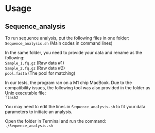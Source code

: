 # Usage

## Sequence_analysis

To run sequence analysis, put the following files in one folder:  
`Sequence_analysis.sh`  (Main codes in command lines) 

In the same folder, you need to provide your data and rename as the following:  
`Sample_1.fq.gz`  (Raw data #1)  
`Sample_2.fq.gz`  (Raw data #2)  
`pool.fasta`  (The pool for matching)  

In our tests, the program ran on a M1 chip MacBook. Due to the compatibility issues, the following tool was also provided in the folder as Unix executable file:  
`flash2`  

You may need to edit the lines in `Sequence_analysis.sh` to fit your data parameters to initiate an analysis.  

Open the folder in Terminal and run the command:  
`./Sequence_analysis.sh`

